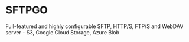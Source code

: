 # SFTPGO

Full-featured and highly configurable SFTP, HTTP/S, FTP/S and WebDAV server - S3, Google Cloud Storage, Azure Blob
